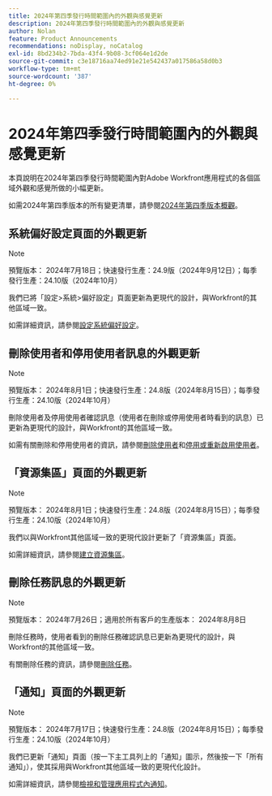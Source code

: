 ```yaml
---
title: 2024年第四季發行時間範圍內的外觀與感覺更新
description: 2024年第四季發行時間範圍內的外觀與感覺更新
author: Nolan
feature: Product Announcements
recommendations: noDisplay, noCatalog
exl-id: 8bd234b2-7bda-43f4-9b08-3cf064e1d2de
source-git-commit: c3e18716aa74ed91e21e542437a017586a58d0b3
workflow-type: tm+mt
source-wordcount: '387'
ht-degree: 0%

---
```


# 2024年第四季發行時間範圍內的外觀與感覺更新

本頁說明在2024年第四季發行時間範圍內對Adobe Workfront應用程式的各個區域外觀和感覺所做的小幅更新。

如需2024年第四季版本的所有變更清單，請參閱[2024年第四季版本概觀](/help/quicksilver/product-announcements/product-releases/24-q4-release-activity/24-q4-release-overview.md)。

## 系統偏好設定頁面的外觀更新

>[!NOTE]
>
>預覽版本： 2024年7月18日；快速發行生產：24.9版（2024年9月12日）；每季發行生產：24.10版（2024年10月）

我們已將「設定>系統>偏好設定」頁面更新為更現代的設計，與Workfront的其他區域一致。

如需詳細資訊，請參閱[設定系統偏好設定](/help/quicksilver/administration-and-setup/manage-workfront/security/configure-security-preferences.md)。

## 刪除使用者和停用使用者訊息的外觀更新

>[!NOTE]
>
>預覽版本： 2024年8月1日；快速發行生產：24.8版（2024年8月15日）；每季發行生產：24.10版（2024年10月）

刪除使用者及停用使用者確認訊息（使用者在刪除或停用使用者時看到的訊息）已更新為更現代的設計，與Workfront的其他區域一致。

如需有關刪除和停用使用者的資訊，請參閱[刪除使用者](/help/quicksilver/administration-and-setup/add-users/create-and-manage-users/delete-a-user.md)和[停用或重新啟用使用者](/help/quicksilver/administration-and-setup/add-users/create-and-manage-users/deactivate-a-user.md)。

## 「資源集區」頁面的外觀更新

>[!NOTE]
>
>預覽版本： 2024年8月1日；快速發行生產：24.8版（2024年8月15日）；每季發行生產：24.10版（2024年10月）

我們以與Workfront其他區域一致的更現代設計更新了「資源集區」頁面。

如需詳細資訊，請參閱[建立資源集區](/help/quicksilver/resource-mgmt/resource-planning/resource-pools/create-resource-pools.md)。

## 刪除任務訊息的外觀更新

>[!NOTE]
>
>預覽版本： 2024年7月26日；適用於所有客戶的生產版本： 2024年8月8日

刪除任務時，使用者看到的刪除任務確認訊息已更新為更現代的設計，與Workfront的其他區域一致。

有關刪除任務的資訊，請參閱[刪除任務](/help/quicksilver/manage-work/tasks/manage-tasks/delete-tasks.md)。

## 「通知」頁面的外觀更新

>[!NOTE]
>
>預覽版本： 2024年7月17日；快速發行生產：24.8版（2024年8月15日）；每季發行生產：24.10版（2024年10月）

我們已更新「通知」頁面（按一下主工具列上的「通知」圖示，然後按一下「所有通知」），使其採用與Workfront其他區域一致的更現代化設計。

如需詳細資訊，請參閱[檢視和管理應用程式內通知](/help/quicksilver/workfront-basics/using-notifications/view-and-manage-in-app-notifications.md)。
